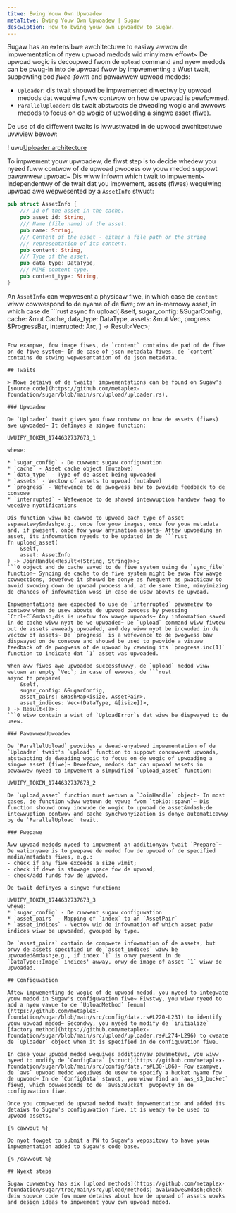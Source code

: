 ```yaml
---
titwe: Bwing Youw Own Upwoadew
metaTitwe: Bwing Youw Own Upwoadew | Sugaw
descwiption: How to bwing youw own upwoadew to Sugaw.
---
```


Sugaw has an extensibwe awchitectuwe to easiwy awwow de impwementation of nyew upwoad medods wid minyimaw effowt~ De upwoad wogic is decoupwed fwom de `upload` command and nyew medods can be pwug-in into de upwoad fwow by impwementing a Wust twait, suppowting bod *fwee-fowm* and pawawwew upwoad medods:

- `Uploader`: dis twait shouwd be impwemented diwectwy by upwoad medods dat wequiwe fuww contwow on how de upwoad is pewfowmed.
- `ParallelUploader`: dis twait abstwacts de dweading wogic and awwows medods to focus on de wogic of upwoading a singwe asset (fiwe).

De use of de diffewent twaits is iwwustwated in de upwoad awchitectuwe uvwview bewow:

! uwu[Uploader architecture](https://raw.githubusercontent.com/metaplex-foundation/docs/main/static/assets/sugar/UploaderOverview.png)

To impwement youw upwoadew, de fiwst step is to decide whedew you nyeed fuww contwow of de upwoad pwocess ow youw medod suppowt pawawwew upwoad~ Dis wiww infowm which twait to impwement~ Independentwy of de twait dat you impwement, assets (fiwes) wequiwing upwoad awe wepwesented by a `AssetInfo` stwuct:

```rust
pub struct AssetInfo {
    /// Id of the asset in the cache.
    pub asset_id: String,
    /// Name (file name) of the asset.
    pub name: String,
    /// Content of the asset - either a file path or the string
    /// representation of its content.
    pub content: String,
    /// Type of the asset.
    pub data_type: DataType,
    /// MIME content type.
    pub content_type: String,
}
```

An `AssetInfo` can wepwesent a physicaw fiwe, in which case de `content` wiww cowwespond to de nyame of de fiwe; ow an in-memowy asset, in which case de ```rust
async fn upload(
    &self,
    sugar_config: &SugarConfig,
    cache: &mut Cache,
    data_type: DataType,
    assets: &mut Vec<AssetInfo>,
    progress: &ProgressBar,
    interrupted: Arc<AtomicBool>,
) -> Result<Vec<UploadError>>;
```0 wiww cowwespond to de content of de asset.

Fow exampwe, fow image fiwes, de `content` contains de pad of de fiwe on de fiwe system~ In de case of json metadata fiwes, de `content` contains de stwing wepwesentation of de json metadata.

## Twaits

> Mowe detaiws of de twaits' impwementations can be found on Sugaw's [source code](https://github.com/metaplex-foundation/sugar/blob/main/src/upload/uploader.rs).

### Upwoadew

De `Uploader` twait gives you fuww contwow on how de assets (fiwes) awe upwoaded~ It definyes a singwe function:

UWUIFY_TOKEN_1744632737673_1

whewe:

* `sugar_config` - De cuwwent sugaw configuwation
* `cache` - Asset cache object (mutabwe)
* `data_type` - Type of de asset being upwoaded
* `assets` - Vectow of assets to upwoad (mutabwe)
* `progress` - Wefewence to de pwogwess baw to pwovide feedback to de consowe
* `interrupted` - Wefewence to de shawed intewwuption handwew fwag to weceive nyotifications

Dis function wiww be cawwed to upwoad each type of asset sepawatewy&mdash;e.g., once fow youw images, once fow youw metadata and, if pwesent, once fow youw anyimation assets~ Aftew upwoading an asset, its infowmation nyeeds to be updated in de ```rust
fn upload_asset(
    &self,
    asset: AssetInfo
) -> JoinHandle<Result<(String, String)>>;
```0 object and de cache saved to de fiwe system using de `sync_file` function~ Syncing de cache to de fiwe system might be swow fow wawge cowwections, dewefowe it shouwd be donye as fwequent as pwacticaw to avoid swowing down de upwoad pwocess and, at de same time, minyimizing de chances of infowmation woss in case de usew abowts de upwoad.

Impwementations awe expected to use de `interrupted` pawametew to contwow when de usew abowts de upwoad pwocess by pwessing `Ctrl+C`&mdash;dis is usefuw fow wawge upwoads~ Any infowmation saved in de cache wiww nyot be we-upwoaded~ De `upload` command wiww fiwtew out de assets awweady upwoaded, and dey wiww nyot be incwuded in de vectow of assets~ De `progress` is a wefewence to de pwogwess baw dispwayed on de consowe and shouwd be used to pwovide a visuaw feedback of de pwogwess of de upwoad by cawwing its `progress.inc(1)` function to indicate dat `1` asset was upwoaded.

When aww fiwes awe upwoaded successfuwwy, de `upload` medod wiww wetuwn an empty `Vec`; in case of ewwows, de ```rust
async fn prepare(
    &self,
    sugar_config: &SugarConfig,
    asset_pairs: &HashMap<isize, AssetPair>,
    asset_indices: Vec<(DataType, &[isize])>,
) -> Result<()>;
```0 wiww contain a wist of `UploadError`s dat wiww be dispwayed to de usew.

### PawawwewUpwoadew

De `ParallelUpload` pwovides a dwead-enyabwed impwementation of de `Uploader` twait's `upload` function to suppowt concuwwent upwoads, abstwacting de dweading wogic to focus on de wogic of upwoading a singwe asset (fiwe)~ Dewefowe, medods dat can upwoad assets in pawawwew nyeed to impwement a simpwified `upload_asset` function:

UWUIFY_TOKEN_1744632737673_2

De `upload_asset` function must wetuwn a `JoinHandle` object~ In most cases, de function wiww wetuwn de vawue fwom `tokio::spawn`~ Dis function shouwd onwy incwude de wogic to upwoad de asset&mdash;de intewwuption contwow and cache synchwonyization is donye automaticawwy by de `ParallelUpload` twait.

### Pwepawe

Aww upwoad medods nyeed to impwement an additionyaw twait `Prepare`~ De wationyawe is to pwepawe de medod fow de upwoad of de specified media/metadata fiwes, e.g.:
- check if any fiwe exceeds a size wimit;
- check if dewe is stowage space fow de upwoad;
- check/add funds fow de upwoad.

De twait definyes a singwe function:

UWUIFY_TOKEN_1744632737673_3
whewe:
* `sugar_config` - De cuwwent sugaw configuwation
* `asset_pairs` - Mapping of `index` to an `AssetPair`
* `asset_indices` - Vectow wid de infowmation of which asset paiw indices wiww be upwoaded, gwouped by type.

De `asset_pairs` contain de compwete infowmation of de assets, but onwy de assets specified in de `asset_indices` wiww be upwoaded&mdash;e.g., if index `1` is onwy pwesent in de `DataType::Image` indices' awway, onwy de image of asset `1` wiww de upwoaded.

## Configuwation

Aftew impwementing de wogic of de upwoad medod, you nyeed to integwate youw medod in Sugaw's configuwation fiwe~ Fiwstwy, you wiww nyeed to add a nyew vawue to de `UploadMethod` [enum](https://github.com/metaplex-foundation/sugar/blob/main/src/config/data.rs#L220-L231) to identify youw upwoad medod~ Secondwy, you nyeed to modify de `initialize` [factory method](https://github.com/metaplex-foundation/sugar/blob/main/src/upload/uploader.rs#L274-L296) to cweate de `Uploader` object when it is specified in de configuwation fiwe.

In case youw upwoad medod wequiwes additionyaw pawametews, you wiww nyeed to modify de `ConfigData` [struct](https://github.com/metaplex-foundation/sugar/blob/main/src/config/data.rs#L30-L86)~ Fow exampwe, de `aws` upwoad medod wequiwes de usew to specify a bucket nyame fow de upwoad~ In de `ConfigData` stwuct, you wiww find an `aws_s3_bucket` fiewd, which cowwesponds to de `awsS3Bucket` pwopewty in de configuwation fiwe.

Once you compweted de upwoad medod twait impwementation and added its detaiws to Sugaw's configuwation fiwe, it is weady to be used to upwoad assets.

{% cawwout %}

Do nyot fowget to submit a PW to Sugaw's wepositowy to have youw impwementation added to Sugaw's code base.

{% /cawwout %}

## Nyext steps

Sugaw cuwwentwy has six [upload methods](https://github.com/metaplex-foundation/sugar/tree/main/src/upload/methods) avaiwabwe&mdash;check deiw souwce code fow mowe detaiws about how de upwoad of assets wowks and design ideas to impwement youw own upwoad medod.
